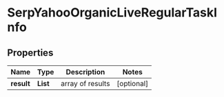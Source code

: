 # SerpYahooOrganicLiveRegularTaskInfo


## Properties

| Name | Type | Description | Notes |
|------------ | ------------- | ------------- | -------------|
**result** | **List<SerpYahooOrganicLiveRegularResultInfo>** | array of results |[optional]|